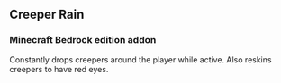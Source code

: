 ## Creeper Rain

### Minecraft Bedrock edition addon

Constantly drops creepers around the player while active. Also reskins creepers to have red eyes.
